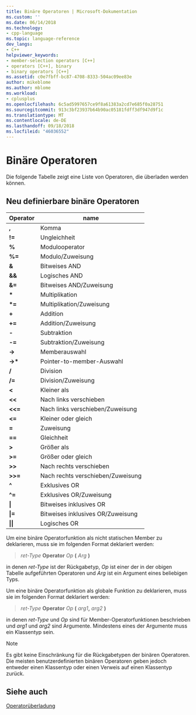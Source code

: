 ```yaml
---
title: Binäre Operatoren | Microsoft-Dokumentation
ms.custom: ''
ms.date: 06/14/2018
ms.technology:
- cpp-language
ms.topic: language-reference
dev_langs:
- C++
helpviewer_keywords:
- member-selection operators [C++]
- operators [C++], binary
- binary operators [C++]
ms.assetid: c0e7fbff-bc87-4708-8333-504ac09ee83e
author: mikeblome
ms.author: mblome
ms.workload:
- cplusplus
ms.openlocfilehash: 6c5ad5997657ce9f8a61383a2cd7e685f0a28751
ms.sourcegitcommit: 913c3bf23937b64b90ac05181fdff3df947d9f1c
ms.translationtype: MT
ms.contentlocale: de-DE
ms.lasthandoff: 09/18/2018
ms.locfileid: "46036552"
---
```

# <a name="binary-operators"></a>Binäre Operatoren

Die folgende Tabelle zeigt eine Liste von Operatoren, die überladen werden können.

## <a name="redefinable-binary-operators"></a>Neu definierbare binäre Operatoren

|Operator|name|
|--------------|----------|
|**,**|Komma|
|**\!=**|Ungleichheit|
|**%**|Modulooperator|
|**%=**|Modulo/Zuweisung|
|**&**|Bitweises AND|
|**&&**|Logisches AND|
|**&=**|Bitweises AND/Zuweisung|
|**&#42;**|Multiplikation|
|**&#42;=**|Multiplikation/Zuweisung|
|**+**|Addition|
|**+=**|Addition/Zuweisung|
|**-**|Subtraktion|
|**-=**|Subtraktion/Zuweisung|
|**->**|Memberauswahl|
|**->&#42;**|Pointer-to-member-Auswahl|
|**/**|Division|
|**/=**|Division/Zuweisung|
|**<**|Kleiner als|
|**<<**|Nach links verschieben|
|**<<=**|Nach links verschieben/Zuweisung|
|**<=**|Kleiner oder gleich|
|**=**|Zuweisung|
|**==**|Gleichheit|
|**>**|Größer als|
|**>=**|Größer oder gleich|
|**>>**|Nach rechts verschieben|
|**>>=**|Nach rechts verschieben/Zuweisung|
|**^**|Exklusives OR|
|**^=**|Exklusives OR/Zuweisung|
|**&#124;**|Bitweises inklusives OR|
|**&#124;=**|Bitweises inklusives OR/Zuweisung|
|**&#124;&#124;**|Logisches OR|

Um eine binäre Operatorfunktion als nicht statischen Member zu deklarieren, muss sie im folgenden Format deklariert werden:

> *ret-Type* **Operator** *Op* **(** *Arg* **)**

in denen *ret-Type* ist der Rückgabetyp, *Op* ist einer der in der obigen Tabelle aufgeführten Operatoren und *Arg* ist ein Argument eines beliebigen Typs.

Um eine binäre Operatorfunktion als globale Funktion zu deklarieren, muss sie im folgenden Format deklariert werden:

> *ret-Type* **Operator** *Op* **(** _arg1_**,** _arg2_ **)**

in denen *ret-Type* und *Op* sind für Member-Operatorfunktionen beschrieben und *arg1* und *arg2* sind Argumente. Mindestens eines der Argumente muss ein Klassentyp sein.

> [!NOTE]
> Es gibt keine Einschränkung für die Rückgabetypen der binären Operatoren. Die meisten benutzerdefinierten binären Operatoren geben jedoch entweder einen Klassentyp oder einen Verweis auf einen Klassentyp zurück.

## <a name="see-also"></a>Siehe auch

[Operatorüberladung](../cpp/operator-overloading.md)